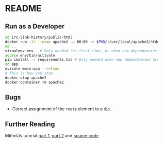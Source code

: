 # README

## Run as a Developer

```sh
cd irc-link-history/public-html
docker run -it --name apache2 -p 80:80 -v $PWD/:/usr/local/apache2/htdocs/ httpd:2.4 # use -dit instead of -it to hide output from the webserver.
cd ..
virualenv env   # Only needed the first time, or when new dependencies are added.
source env/bin/activate
pip install -r requirements.txt # Only needed when new dependencies are added.
cd app
uvicorn main:app --reload
# This is how you stop
docker stop apache2
docker container rm apache2
```

## Bugs

* Correct assignment of the `route` element to a `div`.

## Further Reading

MithrilJs tutorial [part 1](https://gilbert.ghost.io/mithril-js-tutorial-1/),  [part 2](https://gilbert.ghost.io/mithril-js-tutorial-2/) and [source code](https://github.com/gilbert/blog-post-examples/tree/gh-pages/mithril-2).
